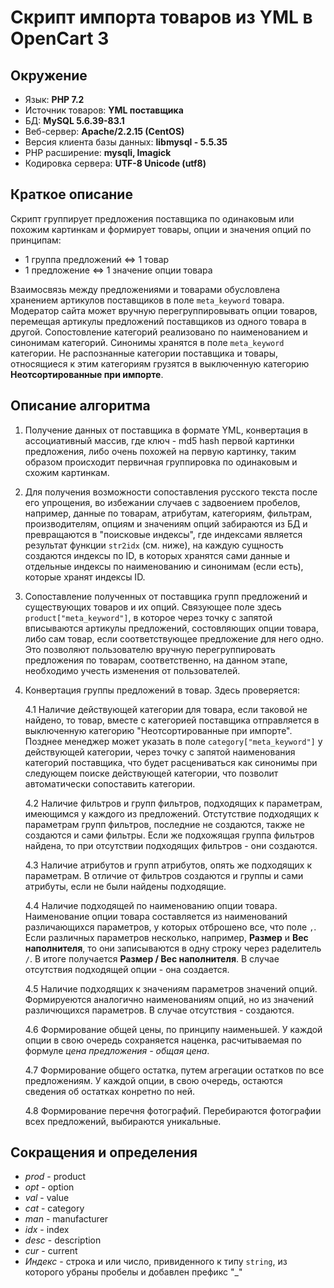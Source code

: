 # Скрипт импорта товаров из YML в OpenCart 3

## Окружение
- Язык: **PHP 7.2**
- Источник товаров: **YML поставщика**
- БД: **MySQL 5.6.39-83.1**
- Веб-сервер: **Apache/2.2.15 (CentOS)**
- Версия клиента базы данных: **libmysql - 5.5.35**
- PHP расширение: **mysqli, Imagick**
- Кодировка сервера: **UTF-8 Unicode (utf8)**

## Краткое описание
Скрипт группирует предложения поставщика по одинаковым или похожим картинкам и формирует товары, опции и значения опций по принципам:
- 1 группа предложений <=> 1 товар
- 1 предложение <=> 1 значение опции товара

Взаимосвязь между предложениями и товарами обусловлена хранением артикулов поставщиков в поле `meta_keyword` товара.
Модератор сайта может вручную перегруппировывать опции товаров, перемещая артикулы предложений поставщиков из одного товара в другой.
Сопостовление категорий реализовано по наименованием и синонимам категорий. Синонимы хранятся в поле `meta_keyword` категории.
Не распознанные категории поставщика и товары, относящиеся к этим категориям грузятся в выключенную категорию **Неотсортированные при импорте**.

## Описание алгоритма
1. Получение данных от поставщика в формате YML, конвертация в ассоциативный массив, где ключ - md5 hash первой картинки предложения, либо очень похожей на первую картинку, таким образом происходит первичная группировка по одинаковым и схожим картинкам.
2. Для получения возможности сопоставления русского текста после его упрощения, во избежании случаев с задвоением пробелов, например, данные по товарам, атрибутам, категориям, фильтрам, производителям, опциям и значениям опций забираются из БД и превращаются в "поисковые индексы", где индексами является результат функции `str2idx` (см. ниже), на каждую сущность создаются индексы по ID, в которых хранятся сами данные и отдельные индексы по наименованию и синонимам (если есть), которые хранят индексы ID.
3. Сопоставление полученных от поставщика групп предложений и существующих товаров и их опций. Связующее поле здесь `product["meta_keyword"]`, в которое через точку с запятой вписываются артикулы предложений, состовляющих опции товара, либо сам товар, если соответствующее предложение для него одно. Это позволяют пользователю вручную перегруппировать предложения по товарам, соответственно, на данном этапе, необходимо учесть изменения от пользователей.
4. Конвертация группы предложений в товар. Здесь проверяется:

 	4.1 Наличие действующей категории для товара, если таковой не найдено, то товар, вместе с категорией поставщика отправляется в выключенную категорию "Неотсортированные при импорте". Позднее менеджер может указать в поле `category["meta_keyword"]` у действующей категории, через точку с запятой наименования категорий поставщика, что будет расцениваться как синонимы при следующем поиске действующей категории, что позволит автоматически сопоставить категории.

 	4.2 Наличие фильтров и групп фильтров, подходящих к параметрам, имеющимся у каждого из предложений. Отстутствие подходящих к параметрам групп фильтров, последние не создаются, также не создаются и сами фильтры. Если же подхожящая группа фильтров найдена, то при отсутствии подходящих фильтров - они создаются.

	4.3 Наличие атрибутов и групп атрибутов, опять же подходящих к параметрам. В отличие от фильтров создаются и группы и сами атрибуты, если не были найдены подходящие.

	4.4 Наличие подходящей по наименованию опции товара. Наименование опции товара составляется из наименований различающихся параметров, у которых отброшено все, что поле `,`. Если различных параметров несколько, например, **Размер** и **Вес наполнителя**, то они записываются в одну строку через раделитель ` / `. В итоге получается **Размер / Вес наполнителя**. В случае отсутствия подходящей опции - она создается.

	4.5 Наличие подходящих к значениям параметров значений опций. Формируеются аналогично наименованиям опций, но из значений различющихся параметров. В случае отсутствия - создаются.

	4.6 Формирование общей цены, по принципу наименьшей. У каждой опции в свою очередь сохраняется наценка, расчитываемая по формуле *цена предложения - общая цена*.
	
    4.7 Формирование общего остатка, путем агрегации остатков по все предложениям. У каждой опции, в свою очередь, остаются сведения об остатках конретно по ней.
	
    4.8 Формирование перечня фотографий. Перебираются фотографии всех предложений, выбираются уникальные.

## Сокращения и определения
- *prod* - product
- *opt* - option
- *val* - value
- *cat* - category
- *man* - manufacturer
- *idx* - index
- *desc* - description
- *cur* - current 
- *Индекс* - строка и или число, привиденного к типу `string`, из которого убраны пробелы и добавлен префикс "_"